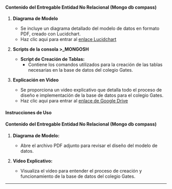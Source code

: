 
#### Contenido del Entregable Entidad No Relacional (Mongo db compass)

1. **Diagrama de Modelo**
   - Se incluye un diagrama detallado del modelo de datos en formato PDF, creado con Lucidchart.
   - Haz clic aqui para entrar al [enlace Lucidchart]([https://lucid.app/lucidchart/b54e5a7a-1205-4558-aec5-a3ce178010b9/edit?viewport_loc=-6801%2C-2116%2C6642%2C3901%2C0_0&invitationId=inv_30f726e6-fd8c-4e4b-8cbc-7a5a912f013d])

2. **Scripts de la consola >_MONGOSH**
   - **Script de Creación de Tablas:**
     - Contiene los comandos utilizados para la creación de las tablas necesarias en la base de datos del colegio Gates.
       
3. **Explicación en Video**
   - Se proporciona un video explicativo que detalla todo el proceso de diseño e implementación de la base de datos para el colegio Gates.
   -  Haz clic aqui para entrar al [enlace de Google Drive](https://drive.google.com/file/d/1NNPs-KzmHoa0XNt21KseVlsl292zmZny/view?usp=sharing)


#### Instrucciones de Uso


#### Contenido del Entregable Entidad No Relacional (Mongo db compass)

1. **Diagrama de Modelo:**
   - Abre el archivo PDF adjunto para revisar el diseño del modelo de datos.

2. **Video Explicativo:**
   - Visualiza el video para entender el proceso de creación y funcionamiento de la base de datos del colegio Gates.

---
